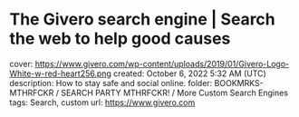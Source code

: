 # The Givero search engine | Search the web to help good causes

cover: https://www.givero.com/wp-content/uploads/2019/01/Givero-Logo-White-w-red-heart256.png
created: October 6, 2022 5:32 AM (UTC)
description: How to stay safe and social online.
folder: BOOKMRKS-MTHRFCKR / SEARCH PARTY MTHRFCKR! / More Custom Search Engines
tags: Search, custom
url: https://www.givero.com